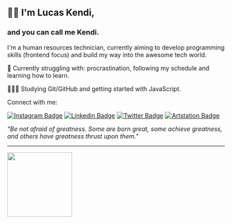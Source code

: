 ## 👋🏻 I'm Lucas Kendi,
### and you can call me Kendi.
I'm a human resources technician, currently aiming to develop programming skills (frontend focus) and build my way into the awesome tech world.

🌱 Currently struggling with: procrastination, following my schedule and learning how to learn.

🧑🏻‍🏫 Studying Git/GitHub and getting started with JavaScript.

Connect with me:

[![Instagram Badge](https://img.shields.io/badge/-Instagram-C13584?style=flat&logo=Instagram&logoColor=white)](https://www.instagram.com/lucaskendi_/)
[![Linkedin Badge](https://img.shields.io/badge/-LinkedIn-blue?style=flat&logo=LinkedIn&logoColor=white)](https://www.linkedin.com/)
[![Twitter Badge](https://img.shields.io/badge/-Twitter-1ca0f1?style=flat&logo=Twitter&logoColor=white)](https://twitter.com/)
[![Artstation Badge](https://img.shields.io/badge/-Artstation-black?style=flat&logo=Artstation&logoColor=blue)](https://www.artstation.com/)


_"Be not afraid of greatness. Some are born great, some achieve greatness, and others have greatness thrust upon them."_

---
<img height="150em" src="https://github-readme-stats.vercel.app/api?username=LucsKendi&show_icons=true&theme=dracula&include_all_commits=true&count_private=true"/>
